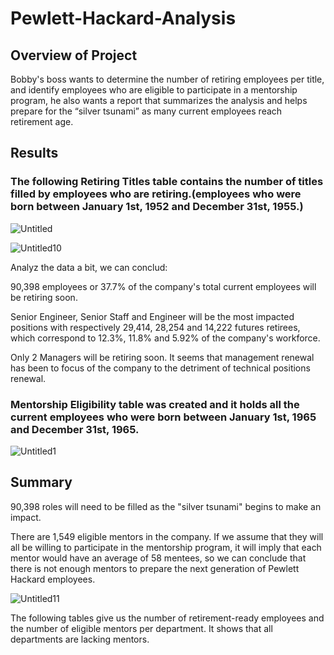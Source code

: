# Pewlett-Hackard-Analysis

## Overview of Project

Bobby's boss wants to determine the number of retiring employees per title, and identify employees who are eligible to participate in a mentorship program, he also wants a report that summarizes the analysis and helps prepare for the “silver tsunami” as many current employees reach retirement age.

## Results
### The following Retiring Titles table contains the number of titles filled by employees who are retiring.(employees who were born between January 1st, 1952 and December 31st, 1955.)
![Untitled](https://user-images.githubusercontent.com/38533045/130368728-118e779e-4c58-4c60-920a-36a0d701ce9d.png)

![Untitled10](https://user-images.githubusercontent.com/38533045/130370669-6764c6f3-b19c-4223-9463-0e90c1dd6be5.png)

Analyz the data a bit, we can conclud:

90,398 employees or 37.7% of the company's total current employees will be retiring soon.

Senior Engineer, Senior Staff and Engineer will be the most impacted positions with respectively 29,414, 28,254 and 14,222 futures retirees, which correspond to 12.3%, 11.8% and 5.92% of the company's workforce.

Only 2 Managers will be retiring soon. It seems that management renewal has been to focus of the company to the detriment of technical positions renewal.

### Mentorship Eligibility table was created and it holds all the current employees who were born between January 1st, 1965 and December 31st, 1965.
![Untitled1](https://user-images.githubusercontent.com/38533045/130368780-aba6e2f9-46a0-4a4f-8d94-494e87192735.png)


## Summary
90,398 roles will need to be filled as the "silver tsunami" begins to make an impact.

There are 1,549 eligible mentors in the company. If we assume that they will all be willing to participate in the mentorship program, it will imply that each mentor would have an average of 58 mentees, so we can conclude that there is not enough mentors to prepare the next generation of Pewlett Hackard employees.

![Untitled11](https://user-images.githubusercontent.com/38533045/130370937-e9b03026-3279-4ec7-87d3-81adced2586f.png)

The following tables give us the number of retirement-ready employees and the number of eligible mentors per department. It shows that all departments are lacking mentors.







